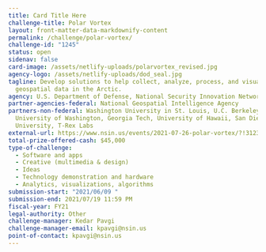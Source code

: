 ```yaml
---
title: Card Title Here
challenge-title: Polar Vortex
layout: front-matter-data-markdownify-content
permalink: /challenge/polar-vortex/
challenge-id: "1245"
status: open
sidenav: false
card-image: /assets/netlify-uploads/polarvortex_revised.jpg
agency-logo: /assets/netlify-uploads/dod_seal.jpg
tagline: Develop solutions to help collect, analyze, process, and visualize
  geospatial data in the Arctic.
agency: U.S. Department of Defense, National Security Innovation Network
partner-agencies-federal: National Geospatial Intelligence Agency
partners-non-federal: Washington University in St. Louis, U.C. Berkeley,
  University of Washington, Georgia Tech, University of Hawaii, San Diego State
  University, T-Rex Labs
external-url: https://www.nsin.us/events/2021-07-26-polar-vortex/?!31231212131
total-prize-offered-cash: $45,000
type-of-challenge:
  - Software and apps
  - Creative (multimedia & design)
  - Ideas
  - Technology demonstration and hardware
  - Analytics, visualizations, algorithms
submission-start: "2021/06/09 "
submission-end: 2021/07/19 11:59 PM
fiscal-year: FY21
legal-authority: Other
challenge-manager: Kedar Pavgi
challenge-manager-email: kpavgi@nsin.us
point-of-contact: kpavgi@nsin.us
---
```

